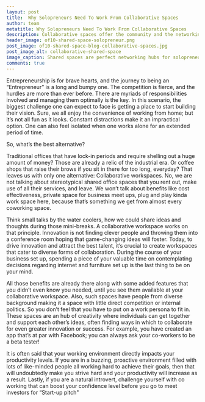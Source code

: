 ```yaml
---
layout: post
title:  Why Solopreneurs Need To Work From Collaborative Spaces
author: team
metatitle: Why Solopreneurs Need To Work From Collaborative Spaces
description: Collaborative spaces offer the community and the networking which solopreneurs need.
header_image: of10-shared-space-solopreneur.png
post_image: of10-shared-space-blog-collaborative-spaces.jpg
post_image_alt: collaborative-shared-space
image_caption: Shared spaces are perfect networking hubs for solopreneurs
comments: true
---
```


Entrepreneurship is for brave hearts, and the journey to being an “Entrepreneur” is a long and bumpy one.
The competition is fierce, and the hurdles are more than ever before.
There are myriads of responsibilities involved and managing them optimally is the key.
In this scenario, the biggest challenge one can expect to face is getting a place to start building their vision.
Sure, we all enjoy the convenience of working from home; but it’s not all fun as it looks. Constant distractions make it an impractical option. One can also feel isolated when one works alone for an extended period of time.

So, what’s the best alternative?

Traditional offices that have lock-in periods and require shelling out a huge amount of money?
Those are already a relic of the industrial era. Or coffee shops that raise their brows if you sit in there for too long, everyday?
That leaves us with only one alternative: Collaborative workspaces.
No, we are not talking about stereotypical shared office spaces that you rent out, make use of all their services, and leave.
We won’t talk about benefits like cost effectiveness, private space for business meet ups, plug and play kinda work space here,
because that’s something we get from almost every coworking space.

Think small talks by the water coolers, how we could share ideas and thoughts during those mini-breaks.
A collaborative workspace works on that principle.
Innovation is not finding clever people and throwing them into a conference room hoping that game-changing ideas will foster.
Today, to drive innovation and attract the best talent, it’s crucial to create workspaces that cater to diverse forms of collaboration.
During the course of your business set up, spending a piece of your valuable time on contemplating decisions regarding internet and furniture set up is the last thing to be on your mind.

All those benefits are already there along with some added features that you didn’t even know you needed, until you see them available at your collaborative workspace.
Also, such spaces have people from diverse background making it a space with little direct competition or internal politics. So you don’t feel that you have to put on a work persona to fit in.
These spaces are an hub of creativity where individuals can get together and support each other’s ideas, often finding ways in which to collaborate for even greater innovation or success.
For example, you have created an app that’s at par with Facebook; you can always ask your co-workers to be a beta tester!

It is often said that your working environment directly impacts your productivity levels. If you are in a buzzing, proactive environment filled with lots of like-minded people all working hard to achieve their goals, then that will undoubtedly make you strive hard and your productivity will increase as a result.
Lastly, if you are a natural introvert, challenge yourself with co working that can boost your confidence level before you go to meet investors for “Start-up pitch"
